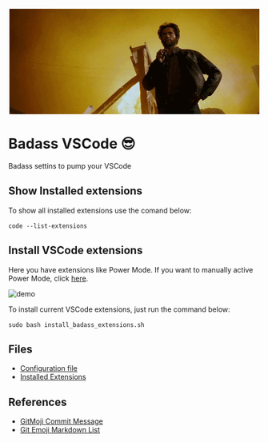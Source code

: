 
<div align="center">

![badass gif](./config/4BvA.gif)

</div>

# Badass VSCode :sunglasses:

Badass settins to pump your VSCode

## Show Installed extensions

To show all installed extensions use the comand below:

```command
code --list-extensions
```

## Install VSCode extensions

Here you have extensions like Power Mode. If you want to manually active Power Mode, click [here](pages/ActivePowermode.md).

![demo](https://raw.githubusercontent.com/hoovercj/vscode-power-mode/master/images/demo-presets-particles.gif)



To install current VSCode extensions, just run the command below:

```
sudo bash install_badass_extensions.sh
```

## Files
- [Configuration file](./config/settings.json)
- [Installed Extensions](./config/extensions)

## References

- [GitMoji Commit Message](https://gitmoji.carloscuesta.me)
- [Git Emoji Markdown List](https://gist.github.com/rxaviers/7360908)
